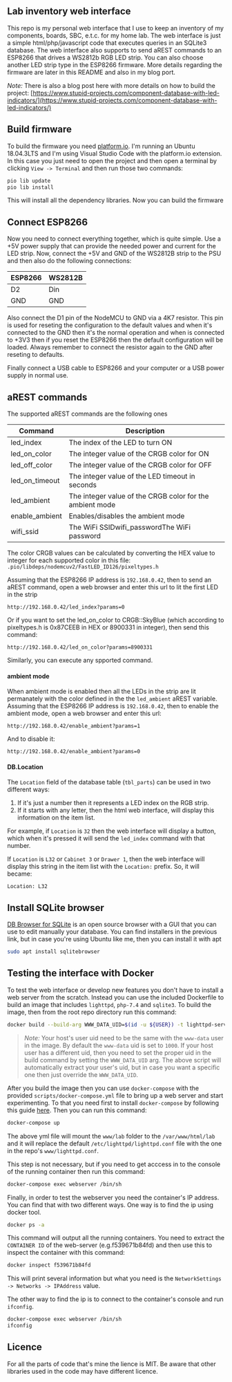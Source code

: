 Lab inventory web interface
----

This repo is my personal web interface that I use to keep an inventory of my
components, boards, SBC, e.t.c. for my home lab. The web interface is just a
simple html/php/javascript code that executes queries in an SQLite3 database.
The web interface also supports to send aREST commands to an ESP8266 that drives
a WS2812b RGB LED strip. You can also choose another LED strip type in the
ESP8266 firmware. More details regarding the firmware are later in this README
and also in my blog port.

*Note:* There is also a blog post here with more details on
how to build the project:
[https://www.stupid-projects.com/component-database-with-led-indicators/](https://www.stupid-projects.com/component-database-with-led-indicators/)


## Build firmware
To build the firmware you need [platform.io](https://platformio.org/).
I'm running an Ubuntu 18.04.3LTS and I'm using Visual Studio Code with
the platform.io extension. In this case you just need to open the
project and then open a terminal by clicking `View -> Terminal` and then
run those two commands:

```sh
pio lib update
pio lib install
```

This will install all the dependency libraries. Now you can build the firmware

## Connect ESP8266
Now you need to connect everything together, which is quite simple.
Use a +5V power supply that can provide the needed power and current
for the LED strip. Now, connect the +5V and GND of the WS2812B strip
to the PSU and then also do the following connections:

ESP8266 | WS2812B
-|-
D2 | Din
GND | GND

Also connect the D1 pin of the NodeMCU to GND via a 4K7 resistor.
This pin is used for reseting the configuration to the default values
and when it's connected to the GND then it's the normal operation and
when is connected to +3V3 then if you reset the ESP8266 then the default
configuration will be loaded. Always remember to connect the resistor
again to the GND after reseting to defaults.

Finally connect a USB cable to ESP8266 and your computer or a USB power
supply in normal use.

## aREST commands
The supported aREST commands are the following ones

Command | Description
-|-
led_index | The index of the LED to turn ON
led_on_color | The integer value of the CRGB color for ON
led_off_color | The integer value of the CRGB color for OFF
led_on_timeout | The integer value of the LED timeout in seconds
led_ambient | The integer value of the CRGB color for the ambient mode
enable_ambient | Enables/disables the ambient mode
wifi_ssid | The WiFi SSIDwifi_passwordThe WiFi password

The color CRGB values can be calculated by converting the
HEX value to integer for each supported color in this file:
`.pio/libdeps/nodemcuv2/FastLED_ID126/pixeltypes.h`

Assuming that the ESP8266 IP address is `192.168.0.42`, then to
send an aREST command, open a web browser and enter this url to
lit the first LED in the strip

```
http://192.168.0.42/led_index?params=0
```

Or if you want to set the led_on_color to CRGB::SkyBlue (which according
to pixeltypes.h is 0x87CEEB in HEX or 8900331 in integer), then
send this command:

```
http://192.168.0.42/led_on_color?params=8900331
```

Similarly, you can execute any spported command.

#### ambient mode
When ambient mode is enabled then all the LEDs in the strip
are lit permanately with the color defined in the the `led_ambient`
aREST variable. Assuming that the ESP8266 IP address is
`192.168.0.42`, then to enable the ambient mode, open a web
browser and enter this url:
```
http://192.168.0.42/enable_ambient?params=1
```

And to disable it:
```
http://192.168.0.42/enable_ambient?params=0
```

#### DB.Location
The `Location` field of the database table (`tbl_parts`) can be used in two
different ways:

1. If it's just a number then it represents a LED index on the RGB strip.
2. If it starts with any letter, then the html web interface, will display
this information on the item list.

For example, if `Location` is `32` then the web interface will display a
button, which when it's pressed it will send the `led_index` command with
that number.

If `Location` is `L32` or `Cabinet 3` or `Drawer 1`, then the web interface
will display this string in the item list with the `Location:` prefix. So, it
will became:
```
Location: L32
```

## Install SQLite browser
[DB Browser for SQLite](https://sqlitebrowser.org/) is an open source
browser with a GUI that you can use to edit manually your database.
You can find installers in the previous link, but in case you're using
Ubuntu like me, then you can install it with apt

```sh
sudo apt install sqlitebrowser
```

## Testing the interface with Docker
To test the web interface or develop new features you don't have
to install a web server from the scratch. Instead you can use the
included Dockerfile to build an image that includes `lighttpd`,
`php-7.4` and `sqlite3`. To build the image, then from the root
repo directory run this command:

```sh
docker build --build-arg WWW_DATA_UID=$(id -u ${USER}) -t lighttpd-server docker-lighttpd-php7.4-sqlite3/
```

> *Note:* Your host's user uid need to be the same with the `www-data`
user in the image. By default the `www-data` uid is set to `1000`.
If your host user has a different uid, then you need to set the
proper uid in the build command by setting the `WWW_DATA_UID` arg.
The above script will automatically extract your user's uid, but in
case you want a specific one then just override the `WWW_DATA_UID`.


After you build the image then you can use `docker-compose` with the
provided `scripts/docker-compose.yml` file to bring up a web server and start
experimenting. To that you need first to install `docker-compose` by
following this guide [here](https://docs.docker.com/compose/install/).
Then you can run this command:

```sh
docker-compose up
```

The above yml file will mount the `www/lab` folder to the `/var/www/html/lab`
and it will replace the default `/etc/lighttpd/lighttpd.conf` file with
the one in the repo's `www/lighttpd.conf`.

This step is not necessary, but if you need to get acccess in to the
console of the running container then run this command:
```sh
docker-compose exec webserver /bin/sh
```

Finally, in order to test the webserver you need the container's IP
address. You can find that with two different ways. One way is to find
the ip using docker tool.

```sh
docker ps -a
```

This command will output all the running containers. You need to extract
the `CONTAINER ID` of the web-server (e.g.f539671b84fd) and then use this
to inspect the container with this command:

```sh
docker inspect f539671b84fd
```

This will print several information but what you need is the
`NetworkSettings -> Networks -> IPAddress` value.

The other way to find the ip is to connect to the container's console and
run `ifconfig`.

```sh
docker-compose exec webserver /bin/sh
ifconfig
```

## Licence
For all the parts of code that's mine the lience is MIT.
Be aware that other libraries used in the code may have
different licence.